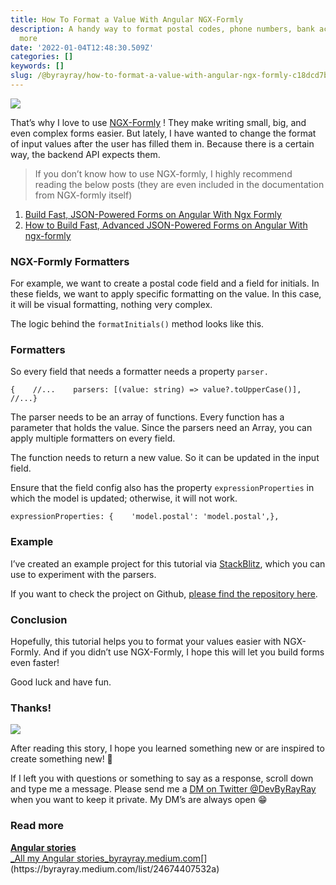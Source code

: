 ```yaml
---
title: How To Format a Value With Angular NGX-Formly
description: A handy way to format postal codes, phone numbers, bank accounts, and so much
  more
date: '2022-01-04T12:48:30.509Z'
categories: []
keywords: []
slug: /@byrayray/how-to-format-a-value-with-angular-ngx-formly-c18dcd7be647
---
```


![](/Users/devbyrayray/Downloads/medium-export-a7b31d8cfbafc479a349e86525a0598d57555fb548cdfad5aa20f48d7b4db09d/posts/md_1664876347726/img/1__O__EKcNrJVWS18ZG__bP1FtA.png)

That’s why I love to use [NGX-Formly](https://formly.dev/) ! They make writing small, big, and even complex forms easier. But lately, I have wanted to change the format of input values after the user has filled them in. Because there is a certain way, the backend API expects them.

> If you don’t know how to use NGX-formly, I highly recommend reading the below posts (they are even included in the documentation from NGX-formly itself)

1.  [Build Fast, JSON-Powered Forms on Angular With Ngx Formly](https://betterprogramming.pub/build-fast-json-powered-forms-on-angular-with-ngx-formly-b7a00733e66e)
2.  [How to Build Fast, Advanced JSON-Powered Forms on Angular With ngx-formly](https://betterprogramming.pub/build-fast-json-powered-forms-on-angular-with-ngx-formly-b7a00733e66e)

### NGX-Formly Formatters

For example, we want to create a postal code field and a field for initials. In these fields, we want to apply specific formatting on the value. In this case, it will be visual formatting, nothing very complex.

The logic behind the `formatInitials()` method looks like this.

### Formatters

So every field that needs a formatter needs a property `parser.`

```
{    //...    parsers: [(value: string) => value?.toUpperCase()],    //...}
```

The parser needs to be an array of functions. Every function has a parameter that holds the value. Since the parsers need an Array, you can apply multiple formatters on every field.

The function needs to return a new value. So it can be updated in the input field.

Ensure that the field config also has the property `expressionProperties` in which the model is updated; otherwise, it will not work.

```
expressionProperties: {    'model.postal': 'model.postal',},
```

### Example

I’ve created an example project for this tutorial via [StackBlitz](https://stackblitz.com/edit/angular-vibhz9?file=src%2Fapp%2Fapp.component.ts), which you can use to experiment with the parsers.

If you want to check the project on Github, [please find the repository here](https://github.com/devbyray/angular-ngx-formly-value-formatter-parser).

### Conclusion

Hopefully, this tutorial helps you to format your values easier with NGX-Formly. And if you didn’t use NGX-Formly, I hope this will let you build forms even faster!

Good luck and have fun.

### Thanks!

![](/Users/devbyrayray/Downloads/medium-export-a7b31d8cfbafc479a349e86525a0598d57555fb548cdfad5aa20f48d7b4db09d/posts/md_1664876347726/img/0__7pa1RpRxXqdkgYAJ.jpg)

After reading this story, I hope you learned something new or are inspired to create something new! 🤗

If I left you with questions or something to say as a response, scroll down and type me a message. Please send me a [DM on Twitter @DevByRayRay](https://twitter.com/@devbyrayray) when you want to keep it private. My DM’s are always open 😁



### Read more

[**Angular stories**  
_All my Angular stories_byrayray.medium.com](https://byrayray.medium.com/list/24674407532a "https://byrayray.medium.com/list/24674407532a")[](https://byrayray.medium.com/list/24674407532a)